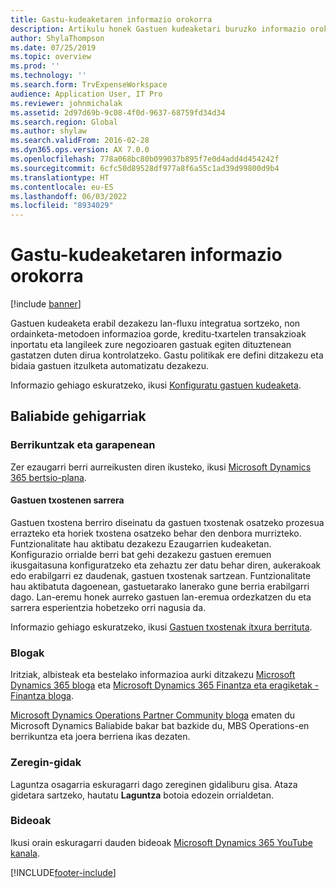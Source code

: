 ```yaml
---
title: Gastu-kudeaketaren informazio orokorra
description: Artikulu honek Gastuen kudeaketari buruzko informazio orokorra eta baliabide osagarrietarako estekak eskaintzen ditu. Gastuen kudeaketa erabil dezakezu lan-fluxu integratua sortzeko, non ordainketa-metodoen informazioa gorde, kreditu-txartelen transakzioak inportatu eta langileek zure negozioaren gastuak egiten dituztenean gastatzen duten dirua kontrolatzeko.
author: ShylaThompson
ms.date: 07/25/2019
ms.topic: overview
ms.prod: ''
ms.technology: ''
ms.search.form: TrvExpenseWorkspace
audience: Application User, IT Pro
ms.reviewer: johnmichalak
ms.assetid: 2d97d69b-9c08-4f0d-9637-68759fd34d34
ms.search.region: Global
ms.author: shylaw
ms.search.validFrom: 2016-02-28
ms.dyn365.ops.version: AX 7.0.0
ms.openlocfilehash: 778a068bc80b099037b895f7e0d4add4d454242f
ms.sourcegitcommit: 6cfc50d89528df977a8f6a55c1ad39d99800d9b4
ms.translationtype: HT
ms.contentlocale: eu-ES
ms.lasthandoff: 06/03/2022
ms.locfileid: "8934029"
---
```

# <a name="expense-management-overview"></a>Gastu-kudeaketaren informazio orokorra

[!include [banner](../includes/banner.md)]

Gastuen kudeaketa erabil dezakezu lan-fluxu integratua sortzeko, non ordainketa-metodoen informazioa gorde, kreditu-txartelen transakzioak inportatu eta langileek zure negozioaren gastuak egiten dituztenean gastatzen duten dirua kontrolatzeko. Gastu politikak ere defini ditzakezu eta bidaia gastuen itzulketa automatizatu dezakezu.

Informazio gehiago eskuratzeko, ikusi [Konfiguratu gastuen kudeaketa](plan-expense-management.md).

## <a name="additional-resources"></a>Baliabide gehigarriak

### <a name="whats-new-and-in-development"></a>Berrikuntzak eta garapenean

Zer ezaugarri berri aurreikusten diren ikusteko, ikusi [Microsoft Dynamics 365 bertsio-plana](/dynamics365/release-plans/).

#### <a name="expense-report-entry"></a>Gastuen txostenen sarrera

Gastuen txostena berriro diseinatu da gastuen txostenak osatzeko prozesua errazteko eta horiek txostena osatzeko behar den denbora murrizteko. Funtzionalitate hau aktibatu dezakezu Ezaugarrien kudeaketan. Konfigurazio orrialde berri bat gehi dezakezu gastuen eremuen ikusgaitasuna konfiguratzeko eta zehaztu zer datu behar diren, aukerakoak edo erabilgarri ez daudenak, gastuen txostenak sartzean. Funtzionalitate hau aktibatuta dagoenean, gastuetarako lanerako gune berria erabilgarri dago. Lan-eremu honek aurreko gastuen lan-eremua ordezkatzen du eta sarrera esperientzia hobetzeko orri nagusia da.

Informazio gehiago eskuratzeko, ikusi [Gastuen txostenak itxura berrituta](ExpenseWorkspaceNew.md).

### <a name="blogs"></a>Blogak

Iritziak, albisteak eta bestelako informazioa aurki ditzakezu [Microsoft Dynamics 365 bloga](https://community.dynamics.com/b/msftdynamicsblog?c=Enterprise) eta [Microsoft Dynamics 365 Finantza eta eragiketak - Finantza bloga](https://community.dynamics.com/365/financeandoperations/b/financials).

[Microsoft Dynamics Operations Partner Community bloga](https://community.dynamics.com/partner/b/operationspartnercommunityblog) ematen du Microsoft Dynamics Baliabide bakar bat bazkide du, MBS Operations-en berrikuntza eta joera berriena ikas dezaten.

### <a name="task-guides"></a>Zeregin-gidak

Laguntza osagarria eskuragarri dago zereginen gidaliburu gisa. Ataza gidetara sartzeko, hautatu **Laguntza** botoia edozein orrialdetan.

### <a name="videos"></a>Bideoak

Ikusi orain eskuragarri dauden bideoak [Microsoft Dynamics 365 YouTube kanala](https://www.youtube.com/channel/UCJGCg4rB3QSs8y_1FquelBQ).


[!INCLUDE[footer-include](../includes/footer-banner.md)]